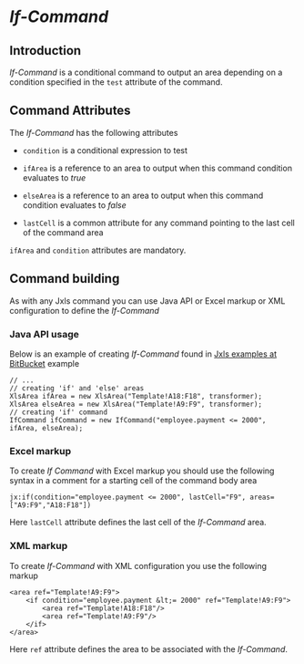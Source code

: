 *If-Command*
============

Introduction
------------

*If-Command* is a conditional command to output an area depending on a condition specified in the `test` attribute of the command.

Command Attributes
------------------

The *If-Command*  has the following attributes

* `condition` is a conditional expression to test

* `ifArea` is a reference to an area to output when this command condition evaluates to *true*

* `elseArea` is a reference to an area to output when this command condition evaluates to *false*

* `lastCell` is a common attribute for any command pointing to the last cell of the command area

`ifArea` and `condition` attributes are mandatory.

Command building
----------------

As with any Jxls command you can use Java API or Excel markup or XML configuration to define the *If-Command*

### Java API usage

Below is an example of creating *If-Command* found in [Jxls examples at BitBucket](https://bitbucket.org/leonate/jxls-demo) example

    // ...
    // creating 'if' and 'else' areas
    XlsArea ifArea = new XlsArea("Template!A18:F18", transformer);
    XlsArea elseArea = new XlsArea("Template!A9:F9", transformer);
    // creating 'if' command
    IfCommand ifCommand = new IfCommand("employee.payment <= 2000", ifArea, elseArea);

### Excel markup

To create *If Command* with Excel markup you should use the following syntax in a comment for a starting cell of the command body area

    jx:if(condition="employee.payment <= 2000", lastCell="F9", areas=["A9:F9","A18:F18"])

Here `lastCell` attribute defines the last cell of the *If-Command* area.

### XML markup

To create *If-Command* with XML configuration you use the following markup

    <area ref="Template!A9:F9">
        <if condition="employee.payment &lt;= 2000" ref="Template!A9:F9">
            <area ref="Template!A18:F18"/>
            <area ref="Template!A9:F9"/>
        </if>
    </area>

Here `ref` attribute defines the area to be associated with the *If-Command*.

